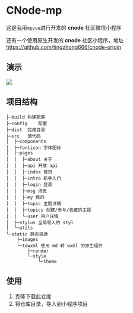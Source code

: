 #  CNode-mp

这是我用`mpvue`进行开发的 **cnode** 社区微信小程序

还有一个使用原生开发的 **cnode** 社区小程序，地址：<https://github.com/tingzhong666/cnode-origin>



##  演示

![](https://s2.ax1x.com/2019/05/16/EbWU5q.gif)



##  项目结构

```
├─build 构建配置
├─config	配置
├─dist	完成目录
├─src	源代码
│  ├─components
│  ├─fonticon 字体图标
│  ├─pages
│  │  ├─about 关于
│  │  ├─api 开放 api
│  │  ├─index 首页
│  │  ├─intro 新手入门
│  │  ├─login 登录
│  │  ├─msg 消息
│  │  ├─my 我的
│  │  ├─topic 主题详情
│  │  ├─topics 创建/参与/收藏的主题
│  │  └─user 用户详情
│  ├─stylus 全局导入的 styl
│  └─utils
└─static 静态资源
    ├─images
    └─towxml 使用 md 转 wxml 的原生组件
        ├─render
        └─style
            └─theme
```



##  使用

1. 克隆下载此仓库
2. 将仓库目录，导入到小程序项目
